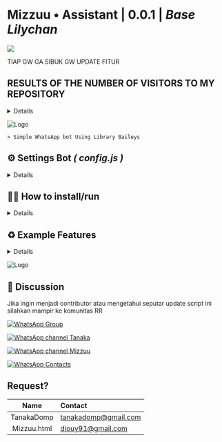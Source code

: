 # **Mizzuu • Assistant | 0.0.1** | ***Base Lilychan***

<a href='https://wa.me/6281359932022'>
<img src="https://readme-typing-svg.herokuapp.com/?font=Righteous&size=35&center=true&vCenter=true&width=500&height=100&duration=4000&lines=Hello+Visitors;+I'm+Mizzuu+-+uuzziM;"/>
</a>


TIAP GW GA SIBUK GW UPDATE FITUR


## RESULTS OF THE NUMBER OF VISITORS TO MY REPOSITORY

<details>

[![Visitor Count](https://profile-counter.glitch.me/Mizzuu-uuzziM/count.svg)](https://github.com/Mizzuu-uuzziM)

</details>



![Logo](https://files.catbox.moe/n60pjq.jpg)

```> Simple WhatsApp bot Using Library Baileys```


## ⚙️ Settings Bot ***( config.js )***

<details>
```javascript
global.pairing = '--'
global.owner = [ '--', '--' ]
global.botname = 'Lilychanj Bot'
global.botnumber = '--'
global.prefa = ['/','!','.','#','&']
```
</details>

## 👨‍💻 How to install/run

<details>
```bash
$ git clone https://github.com/TanakaDomp/Lilychanj-Script
$ cd Lilychanj-Script
$ npm install
$ npm start
```
</details>

## ♻️ Example Features

<details>
Berikut cara menambahkan fitur pada bot ini

```javascript
case "lily" : {
     m.reply("halo ><")
   }
break
```
</details>

![Logo](https://github.com/29745560/XHS_Downloader/blob/master/static%2FXHS-Downloader.png)

## 📢 Discussion 
Jika ingin menjadi contributor atau mengetahui seputar update script ini silahkan mampir ke komunitas RR

[![WhatsApp Group](https://img.shields.io/badge/WhatsApp%20Group-25D366?style=for-the-badge&logo=whatsapp&logoColor=white)](https://chat.whatsapp.com/DrqZxEeI8v9H83ynYvkVOP)

[![WhatsApp channel Tanaka](https://img.shields.io/badge/WhatsApp%20Channel-25D366?style=for-the-badge&logo=whatsapp&logoColor=white)](https://whatsapp.com/channel/0029VaW25g5F1YlKczMRmd1h)

[![WhatsApp channel Mizzuu](https://img.shields.io/badge/WhatsApp%20Channel-25D366?style=for-the-badge&logo=whatsapp&logoColor=white)](https://whatsapp.com/channel/0029VakOqnmHrDZZXkFcKj0x)

[![WhatsApp Contacts](https://img.shields.io/badge/WhatsApp%20Contacts-25D366?style=for-the-badge&logo=whatsapp&logoColor=white)](https://wa.me/6281359932022)



## Request?

|     Name     | Contact                         |
| :----------: | :------------------------------ |
| TanakaDomp | tanakadomp@gmail.com |
| Mizzuu.html | diouy91@gmail.com |
